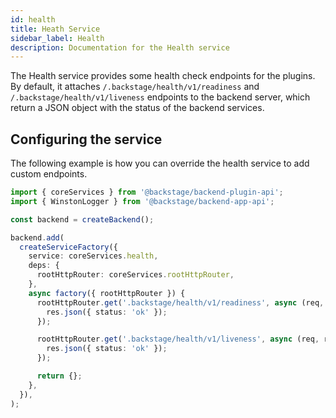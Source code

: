 ```yaml
---
id: health
title: Heath Service
sidebar_label: Health
description: Documentation for the Health service
---
```


The Health service provides some health check endpoints for the plugins. By default, it attaches `/.backstage/health/v1/readiness` and `/.backstage/health/v1/liveness` endpoints to the backend server, which return a JSON object with the status of the backend services.

## Configuring the service

The following example is how you can override the health service to add custom endpoints.

```ts
import { coreServices } from '@backstage/backend-plugin-api';
import { WinstonLogger } from '@backstage/backend-app-api';

const backend = createBackend();

backend.add(
  createServiceFactory({
    service: coreServices.health,
    deps: {
      rootHttpRouter: coreServices.rootHttpRouter,
    },
    async factory({ rootHttpRouter }) {
      rootHttpRouter.get('.backstage/health/v1/readiness', async (req, res) => {
        res.json({ status: 'ok' });
      });

      rootHttpRouter.get('.backstage/health/v1/liveness', async (req, res) => {
        res.json({ status: 'ok' });
      });

      return {};
    },
  }),
);
```
